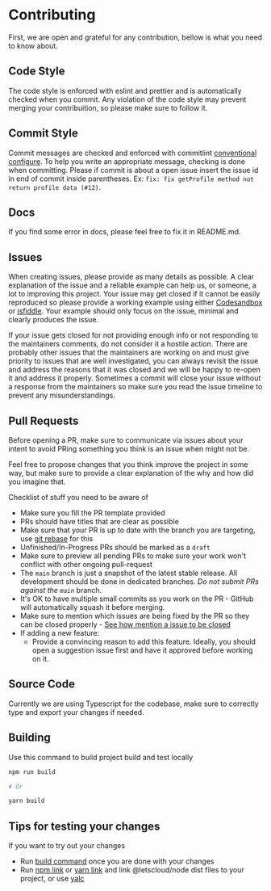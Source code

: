 # Contributing

First, we are open and grateful for any contribution, bellow is what you need to know about.

## Code Style

The code style is enforced with eslint and prettier and is automatically checked when you commit. Any violation of the code style may prevent merging your contribuition, so please make sure to follow it.

## Commit Style

Commit messages are checked and enforced with commitlint [conventional configure](https://github.com/conventional-changelog/commitlint). To help you write an appropriate message, checking is done when committing. Please if commit is about a open issue insert the issue id in end of commit inside parentheses. Ex: `fix: fix getProfile method not return profile data (#12)`.

## Docs

If you find some error in docs, please feel free to fix it in README.md.

## Issues

When creating issues, please provide as many details as possible. A clear explanation of the issue and a reliable example can help us, or someone, a lot to improving this project. Your issue may get closed if it cannot be easily reproduced so please provide a working example using either [Codesandbox](https://codesandbox.io/) or [jsfiddle](https://jsfiddle.net/). Your example should only focus on the issue, minimal and clearly produces the issue.

If your issue gets closed for not providing enough info or not responding to the maintainers comments, do not consider it a hostile action. There are probably other issues that the maintainers are working on and must give priority to issues that are well investigated, you can always revisit the issue and address the reasons that it was closed and we will be happy to re-open it and address it properly. Sometimes a commit will close your issue without a response from the maintainers so make sure you read the issue timeline to prevent any misunderstandings.

## Pull Requests

Before opening a PR, make sure to communicate via issues about your intent to avoid PRing something you think is an issue when might not be.

Feel free to propose changes that you think improve the project in some way, but make sure to provide a clear explanation of the why and how did you imagine that.

Checklist of stuff you need to be aware of
- Make sure you fill the PR template provided
- PRs should have titles that are clear as possible
- Make sure that your PR is up to date with the branch you are targeting, use [git rebase](https://git-scm.com/docs/git-rebase) for this
- Unfinished/In-Progress PRs should be marked as a `draft`
- Make sure to preview all pending PRs to make sure your work won't conflict with other ongoing pull-request
- The `main` branch is just a snapshot of the latest stable release. All development should be done in dedicated branches. *Do not submit PRs against the `main`* branch.
- It's OK to have multiple small commits as you work on the PR - GitHub will automatically squash it before merging.
- Make sure to mention which issues are being fixed by the PR so they can be closed properly - [See how mention a issue to be closed](https://docs.github.com/pt/github/managing-your-work-on-github/linking-a-pull-request-to-an-issue#linking-a-pull-request-to-an-issue-using-a-keyword)
- If adding a new feature:
  <!-- - Add accompanying test case. -->
  - Provide a convincing reason to add this feature. Ideally, you should open a suggestion issue first and have it approved before working on it.
<!-- - If fixing bug:
  - Add appropriate test coverage if applicable. -->

## Source Code

Currently we are using Typescript for the codebase, make sure to correctly type and export your changes if needed.

## Building

Use this command to build project build and test locally
```sh
npm run build

# Or

yarn build
```

## Tips for testing your changes

If you want to try out your changes

- Run [build command](#building) once you are done with your changes
- Run [npm link](https://docs.npmjs.com/cli/v6/commands/npm-link) or [yarn link](https://classic.yarnpkg.com/en/docs/cli/link/) and link @letscloud/node dist files to your project, or use [yalc](https://github.com/wclr/yalc)
